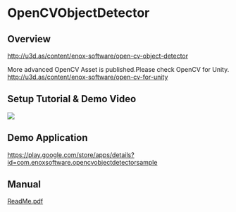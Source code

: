 OpenCVObjectDetector
====================

Overview
-----
<http://u3d.as/content/enox-software/open-cv-object-detector>  

More advanced OpenCV Asset is published.Please check OpenCV for Unity.  
<http://u3d.as/content/enox-software/open-cv-for-unity>

Setup Tutorial & Demo Video
-----
[![](http://img.youtube.com/vi/mGBfhb4-scs/0.jpg)](https://www.youtube.com/watch?v=mGBfhb4-scs)

Demo Application
-----
<https://play.google.com/store/apps/details?id=com.enoxsoftware.opencvobjectdetectorsample>

Manual
-----
[ReadMe.pdf](ReadMe.pdf)


